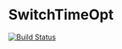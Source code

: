 # SwitchTimeOpt

[![Build Status](https://travis-ci.org/bstellato/SwitchTimeOpt.jl.svg?branch=master)](https://travis-ci.org/bstellato/SwitchTimeOpt.jl)
<!-- [![Build status](https://ci.appveyor.com/project/bstellato/switchtimeopt-jl) -->
